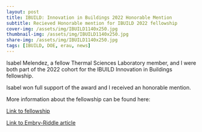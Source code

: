 ```yaml
---
layout: post
title: IBUILD: Innovation in Buildings 2022 Honorable Mention 
subtitle: Recieved Honorable mention for IBUILD 2022 fellowship
cover-img: /assets/img/IBUILD1140x250.jpg
thumbnail-img: /assets/img/IBUILD1140x250.jpg
share-img: /assets/img/IBUILD1140x250.jpg
tags: [IBUILD, DOE, erau, news]
---
```


Isabel Melendez, a fellow Thermal Sciences Laboratory member, and I were both part of the 2022 cohort for the IBUILD Innovation in Buildings fellowship. 

Isabel won full support of the award and I received an honorable mention. 

More information about the fellowship can be found here: 

<a href="https://ibuildfellowship.org/">Link to fellowship</a>
  
<a href="https://news.erau.edu/headlines/two-eagles-selected-for-support-from-federal-energy-efficiency-program">Link to Embry-Riddle article</a>
